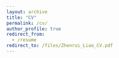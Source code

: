```yaml
---
layout: archive
title: "CV"
permalink: /cv/
author_profile: true
redirect_from:
  - /resume
redirect_to: /files/Zhenrui_Liao_CV.pdf
---
```


<!-- {% include base_path %}

Education
======
* B.S. in Electrical Engineering, Columbia University, 2017
* M.S. in Electrical Engineering (conc. Systems Biology & Neuroengineering), Columbia University, 2017
* Ph.D in Neurobiology and Behavior, Columbia University (ongoing)
* M.D., Columbia University College of Physicians and Surgeons, 2024 (expected)
 -->
<!-- Work experience
======
* Summer 2015: Research Assistant
  * Github University
  * Duties included: Tagging issues
  * Supervisor: Professor Git

* Fall 2015: Research Assistant
  * Github University
  * Duties included: Merging pull requests
  * Supervisor: Professor Hub
  
Skills
======
* Skill 1
* Skill 2
  * Sub-skill 2.1
  * Sub-skill 2.2
  * Sub-skill 2.3
* Skill 3

Publications
======
  <ul>{% for post in site.publications %}
    {% include archive-single-cv.html %}
  {% endfor %}</ul>
  
Talks
======
  <ul>{% for post in site.talks %}
    {% include archive-single-talk-cv.html %}
  {% endfor %}</ul>
  
Teaching
======
  <ul>{% for post in site.teaching %}
    {% include archive-single-cv.html %}
  {% endfor %}</ul>
  
Service and leadership
======
* Currently signed in to 43 different slack teams
 -->
